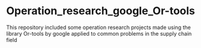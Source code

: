# Operation_research_google_Or-tools
This repository included some operation research projects made using the library Or-tools by google applied to common problems in the supply chain field
